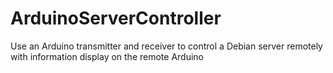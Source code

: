 # ArduinoServerController
Use an Arduino transmitter and receiver to control a Debian server remotely with information display on the remote Arduino
